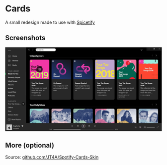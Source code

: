 # Cards

A small redesign made to use with [Spicetify](https://github.com/khanhas/spicetify-cli)

## Screenshots

![](Cards.jpg)

## More (optional)

Source: [github.com/JT4A/Spotify-Cards-Skin](https://github.com/JT4A/Spotify-Cards-Skin)
